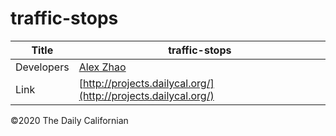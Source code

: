 # traffic-stops

| Title | traffic-stops |
|-|-|
| Developers    | [Alex Zhao](mailto:axyzhao@berkeley.edu) |
| Link | [http://projects.dailycal.org/](http://projects.dailycal.org/) |


©2020 The Daily Californian
